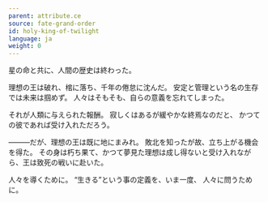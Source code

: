 ```yaml
---
parent: attribute.ce
source: fate-grand-order
id: holy-king-of-twilight
language: ja
weight: 0
---
```


星の命と共に、人間の歴史は終わった。

理想の王は破れ、棺に落ち、千年の倦怠に沈んだ。
安定と管理という名の生存では未来は掴めず。
人々はそもそも、自らの意義を忘れてしまった。

それが人類に与えられた報酬。
寂しくはあるが緩やかな終焉なのだと、
かつての彼であれば受け入れただろう。

―――だが、理想の王は既に地にまみれ。
敗北を知ったが故、立ち上がる機会を得た。
その身は朽ち果て、かつて夢見た理想は成し得ないと受け入れながら、王は致死の戦いに赴いた。

人々を導くために。
“生きる”という事の定義を、いま一度、
人々に問うために。
